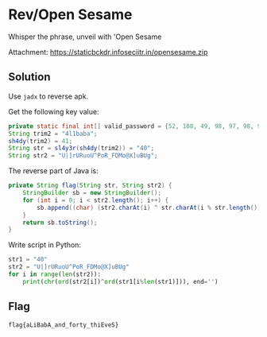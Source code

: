 # Rev/Open Sesame

Whisper the phrase, unveil with 'Open Sesame

Attachment: https://staticbckdr.infoseciitr.in/opensesame.zip

## Solution

Use `jadx` to reverse apk.

Get the following key value:

```java
private static final int[] valid_password = {52, 108, 49, 98, 97, 98, 97};
String trim2 = "4l1baba";
sh4dy(trim2) = 41;
String str = sl4y3r(sh4dy(trim2)) = "40";
String str2 = "U|]rURuoU^PoR_FDMo@X]uBUg";
```

The reverse part of Java is:

```java
private String flag(String str, String str2) {
    StringBuilder sb = new StringBuilder();
    for (int i = 0; i < str2.length(); i++) {
        sb.append((char) (str2.charAt(i) ^ str.charAt(i % str.length())));
    }
    return sb.toString();
}
```

Write script in Python:

```python
str1 = "40"
str2 = "U|]rURuoU^PoR_FDMo@X]uBUg"
for i in range(len(str2)):
    print(chr(ord(str2[i])^ord(str1[i%len(str1)])), end='')
```

## Flag

```plaintext
flag{aLiBabA_and_forty_thiEveS}
```

